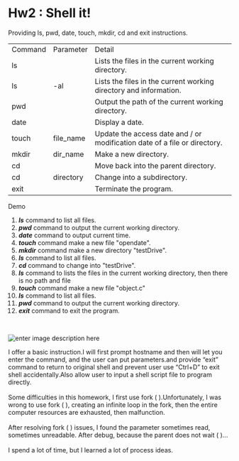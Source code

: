 
**Hw2 : Shell it!**
=======
Providing ls, pwd, date, touch, mkdir, cd and exit instructions.

<table>
    <tr>
        <td>Command</td><td>Parameter</td><td>Detail</td>
    </tr>
    <tr>
    <td>ls</td><td></td><td>Lists the files in the current working directory.</td>
	</tr>
	<tr>
    <td>ls</td><td>-al</td><td>Lists the files in the current working directory  and information.</td>
	</tr>
	<tr>
    <td>pwd</td><td></td><td>Output the path of the current working directory.</td>
	</tr>
	<tr>
    <td>date</td><td></td><td>Display a date. </td>
	</tr>
	<tr>
    <td>touch</td><td>file_name</td><td>Update the access date and / or modification date of a file or directory.</td>
	</tr>
	<tr>
    <td>mkdir</td><td>dir_name</td><td>Make a new directory.</td>
	</tr>
	<tr>
    <td>cd</td><td></td><td>Move back into the parent directory.</td>
	</tr>
	<tr>
    <td>cd</td><td>directory</td><td>Change into a subdirectory.</td>
	</tr>
	<tr>
    <td>exit</td><td></td><td>Terminate the program.</td>
	</tr>
</table>

Demo
 1. ***ls*** command to list all files.
 2. ***pwd*** command to output the current working directory.
 3. ***date*** command to output current time.
 4. ***touch*** command make a new file "opendate".
 5. ***mkdir*** command make a new directory "testDrive".
 6. ***ls*** command to list all files.
 7. ***cd*** command to change into "testDrive".
 8. ***ls*** command to lists the files in the current working directory, then there is no path and file
 9. ***touch*** command make a new file "object.c"
 10. ***ls*** command to list all files.
 11. ***pwd*** command to output the current working directory.
 12. ***exit*** command to exit the program.
 
</br>

![enter image description here](https://github.com/YZU-CSE-CS305-Intro-to-OS/smart0324-hw2/blob/master/shell_demo.jpg?raw=true)

	
I offer a basic instruction.I will first prompt hostname and then will let you enter the command, and the user can put parameters.and provide “exit” command to return to original shell and prevent user use “Ctrl+D” to exit shell accidentally.Also allow user to input a shell script file to program directly.</br></br>
Some difficulties in this homework, I first use fork ( ).Unfortunately, I was wrong to use fork ( ), creating an infinite loop in the fork, then the entire computer resources are exhausted, then malfunction.</br></br>
After resolving fork ( ) issues, I found the parameter sometimes read, sometimes unreadable. After debug, because the parent does not wait ( )...</br></br>
I spend a lot of time, but I learned a lot of process ideas.</br>
	
